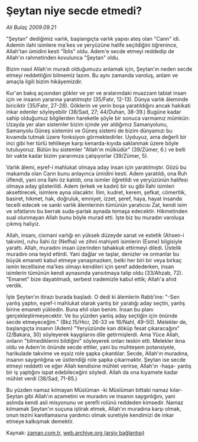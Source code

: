 # Şeytan niye secde etmedi?

*Ali Bulaç 2009.09.21*

<tr><td class="metin" colspan="2" style="padding-top: 20px; padding-left: 5px; ">"Şeytan" dediğimiz varlık, başlangıçta varlık yapısı ateş olan "Cann" idi. Ademin ilahi isimlere ma'kes ve yeryüzüne halife seçildiğini öğrenince, Allah'tan ümidini kesti "İblis" oldu. Adem'e secde etmeyi reddedip de Allah'ın rahmetinden kovulunca "Şeytan" oldu.</td></tr><tr><td class="metin" colspan="2" style="padding-top: 20px; padding-left: 5px; "><p> Bizim nasıl Allah'ın muradı olduğumuzu anlamak için, Şeytan'ın neden secde etmeyi reddettiğini bilmemiz lazım. Bu aynı zamanda varoluş, anlam ve amaçla ilgili bizim hikâyemizdir.
<p> Kur'an bakış açısından gökler ve yer ve aralarındaki muazzam tabiat insan için ve insanın yararına yaratılmıştır (35/Fatır, 12-13). Dünya varlık âleminde biriciktir (35/Fatır, 27-28). Göklerin ve yerin boşa yaratıldığını ancak hakikati inkar edenler söyleyebilir (38/Sad, 27; 44/Duhan, 38-39.) Bugüne kadar sahip olduğumuz bilgilerden hareketle şöyle bir sonuca varmamız mümkün: Uzayda yer alan sistemler bizim içinde yer aldığımız Samanyolunu, Samanyolu Güneş sistemini ve Güneş sistemi de bizim dünyamızı bu kıvamda tutmak üzere fonksiyon görmektedirler. Uyduyuz, ama değerli bir inci gibi her türlü tehlikeye karşı kenarda-kıyıda saklanmak üzere böyle tutuluyoruz. Bütün bu sistemler "Allah'ın mülküdür" (39/Zümer, 6.) ve belli bir vakte kadar bizim yararımıza çalışıyorlar (39/Zümer, 5). 
<p> Varlık âlemi, eşref-i mahlukat olmaya aday insan için yaratılmıştır. Gözü bu makamda olan Cann bunu anlayınca ümidini kesti. Adem yaratıldı, ona Ruh üflendi, yani ona İlahi öz katıldı, ona isimler öğretildi ve yeryüzünün halifesi olmaya aday gösterildi. Adem (erkek ve kadın) bir su gibi İlahi isimleri aksettirecek, isimlere ayna olacaktır. İlim, kudret, kerem, şefkat, cömertlik, basiret, hikmet, hak, doğruluk, emniyet, izzet, şeref, haya, hayat insanda tecelli edecek ve sanki varlık âlemlerinin tümünün yaratıcısı Zat, kendi isim ve sıfatlarını bu berrak suda-parlak aynada temaşa edecektir. Hikmetinden sual olunmayan Allah bunu böyle murad etti. İşte biz bu muradın varoluşa çıkmış haliyiz.
<p> Allah, insanı, cismani varlığı en yüksek düzeyde sanat ve estetik (Ahsen-i takvim), ruhu İlahi öz (Nefha) ve zihni mahiyeti isimlerin (Esme) bilgisiyle yarattı. Allah, muradını insan üzerinden tahakkuk ettirmeyi diledi. Üstelik muradını ona teyid ettirdi. Yani dağlar ve taşlar, denizler ve ormanlar bu büyük emaneti kabul etmeye yanaşmazken, belki her biri bir veya birkaç ismin tecellisine ma'kes olmayı kendileri için şeref addederken, insan isimlerin tümünün kendi aynasında yansıtmaya talip oldu (33/Ahzab, 72). "Emanet" bize dayatılmadı, serbest irademizle kabul ettik; Allah'a ahid verdik.
<p> İşte Şeytan'ın itirazı burada başladı. O dedi ki âlemlerin Rabb'ine: "-Sen yanlış yaptın, eşref-i mahlukat olarak yanlış bir yaratığı aday seçtin, yanlış birine emaneti yükledin. Buna ehil olan benim. İnsan bu planı gerçekleştirmeyecektir. Ve bu yüzden yanlış aday seçtiğin için önünde secde etmeyeceğim." (Bkz.15/Hicr, 26-33 ve 16/Nahl, 49-50). Melekler de, başlangıçta insanın (Adem) "Yeryüzünde kan döküp fesat çıkaracağını" (2/Bakara, 30) söyleyerek kaygılarını dile getirmişlerdi. Ama Yüce Allah, onların "bilmediklerini bildiğini" söyleyerek onları teskin etti. Melekler ikna oldu ve Adem'in önünde secde ettiler, yani bu muhteşem potansiyele, harikulade takvime ve eşsiz role şapka çıkardılar. Secde, Allah'ın muradına, insanın saygınlığına ve üstlendiği role şapka çıkarmaktır. Şeytan ise secde etmeyi reddetti ve eğer Allah kendisine mühlet verirse, Allah'ın -haşa- yanlış bir iş yaptığını ispat edebileceğini söyledi. Allah da ona kıyamete kadar mühlet verdi (38/Sad, 71-85.)
<p> Bu yüzden namaz kılmayan Müslüman -ki Müslüman bittabi namaz kılar- Şeytan gibi Allah'ın azametini ve muradını ve insanın saygınlığını, yani aslında kendi asli misyonunu ve şerefli rolünü reddeden kimsedir. Namaz kılmamak Şeytan'ın suçuna iştirak etmek, Allah'ın muradına karşı olmak, onun tezini kanıtlamasına yardımcı olmak suretiyle kendimizi de inkar etmeye kalkışmak demektir.<br/></p></p></p></p></p></p></td></tr>

Kaynak: [zaman.com.tr](http://zaman.com.tr/yazar.do?yazino=894563), [web.archive.org (arşiv bağlantısı)](http://web.archive.org/web/20100109120455/http://www.zaman.com.tr:80/yazar.do?yazino=894563)
